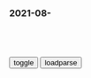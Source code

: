 ### 2021-08-　

```note
```

<table id="tbc" style="white-space:pre-wrap">
</table>
<button onclick="toggleb()">toggle</button>
<button onclick="loadparse()">loadparse</button>
<br>
<!-- 🌸<br>🍅-　-🍑<hr>🍀 --> <textarea rows="30" cols="100" style="display: none" id="tar">

情迷那四斤大豆，三根皮带
https://tieba.baidu.com/p/5093954444

我心中的一团火是不会熄的
https://www.sohu.com/a/236531401_660554

我劝你要脚踏实錈做人
http://5b0988e595225.cdn.sohucs.com/images/20180619/6b4b72f27d0a4fce92c7e3e17cf9a42f.jpeg

做人如果没梦，跟咸鱼有什么分别？
http://5b0988e595225.cdn.sohucs.com/images/20180619/4dc54de848a142bd8037f784467b5644.jpeg

我心中的一团火是不会熄的
http://5b0988e595225.cdn.sohucs.com/images/20180619/6afa56259fe84560b1188352c7531085.jpeg

为什么我苕爸不是李嘉c
http://5b0988e595225.cdn.sohucs.com/images/20180619/1bb581df5f164203a295063e9c969b9e.jpeg

为什么俄长得这么帅了但要獐头发？
http://5b0988e595225.cdn.sohucs.com/images/20180619/18bac16dc3a24a0dbe5de33221ead986.jpeg

你们俩长这么丑，就不掉头发。
http://5b0988e595225.cdn.sohucs.com/images/20180619/d565ee3e6f944901b97a23ccdc692b63.jpeg

金属也能长出毛？水银遇到铝，竟然这么好玩
https://www.bilibili.com/video/BV1op4y1v71b

新东方转型培训父母，父母再二次培训孩子！网友：培训厨师吧
https://baijiahao.baidu.com/s?id=1707853996746708195&wfr=spider&for=pc

动漫#新的白毛老婆太飒了吧
https://haokan.baidu.com/v?vid=4803589315655370133

我想我至少走了三步

动漫#男人的嘴，骗人的鬼
https://haokan.baidu.com/v?vid=4633981186169713313

深度学习算法
https://lupic.cdn.bcebos.com/20210629/3309094_14.jpg

小黄人在监狱当老大，实在是太豪横了！喜剧动画《神偷奶爸3
https://haokan.baidu.com/v?vid=17834879728136403640

索隆一个方向感无限接近于0的人 但起名天赋却直接爆表
https://www.bilibili.com/video/BV1Yv411K7rV

花样呼噜 你听过几种
https://www.douyin.com/video/6985119027383323943

https://p6-pc-sign.douyinpic.com/tos-cn-p-0015/866bf56420e34b66a779804d40fcde89_1626349766~tplv-dy-resize-origshort-autoq-75:330.jpeg?x-expires=1628766000&x-signature=MgDX5cnd5Y6mxvdRXdZvEmzthH8%3D&from=4257465056

没 有 那 种 世 俗 的 欲 望
https://www.bilibili.com/video/BV1DB4y1M7hd

消耗生命得到的只是苟延残喘，这些你一个神二代你理解不了。

你不会真的以为功德箱里那些钱能到我手里吧？

没有那种世俗的欲望。

敢 问 路 在 何 慌
https://www.bilibili.com/video/BV1f64y147oC

论 冤 种 的 养 成_哔哩哔哩_bilibili
https://www.bilibili.com/video/BV1Mb4y1C7qT

哪个旅游景点妹有我的分舵，哪个庙里没有我的手办。

他们拿恶搞动画当世界历史那么杠。

这样的一般都成心的，得显他们。

我们需要爱彼此，爱对方，爱所有人，要学会宽容。她这么对你你不要愤恨，要更加地用爱来感化她。给她花钱，给她买包，买化妆品。全款给她买房，把存款都放她那。这样她就有安全感了，能感受到你的爱。下次再做事之前，她就会考虑你的感受的。如果下次没有就下下次，下下下次，下下下下次，要坚持不懈。

2021/8/31下午3:44:40

业 务 指 导_哔哩哔哩_bilibili
https://www.bilibili.com/video/BV1Bi4y157Xn?from=search&seid=6532630259316206775

咱们敲诈是为乡亲们提供保障，适当收取一些保护费是合理的，这也是我们能延续至今的原因。

你得学会感恩学会回报。

我这就感恩的，满怀谢意的，充满感激的除去骗去。

2021/8/31下午3:54:09

摇 滚 玩 它 有 嘛 用_哔哩哔哩_bilibili
https://www.bilibili.com/video/BV1cU4y1H7bB?from=search&seid=6521573345891303268

你可能是晚上做什么邪梦记串行了。

2021/8/31下午4:38:56

稣 稣 也 留 不 住 他_哔哩哔哩_bilibili
https://www.bilibili.com/video/BV11o4y1k7a2

这世上是存在因果的，这些错误的起因如果没人管，那早晚会有一个契机让他们承担后果的。

看来承担后果的契机到了。

耶稣都留不住他，

2021/8/31下午4:48:02

来 自 须 弥 山 的 问 候_哔哩哔哩_bilibili
https://www.bilibili.com/video/BV1X5411K7Bt

昨天有个人让我保佑他坐公交有年轻人给让座，如果没人让他就骂人家八辈祖宗，如果我不保佑就骂我八辈祖宗，如果坐不舒服还得骂椅子八辈祖宗呢。

人们能活下来这本身就是一种修行啦。

你随便说点嘛，然后就总会有人站在伪善假道德的制高点上，顶着浪风抽也得骂你两句，没有任何的原有就是嘴欠。这种就是修行圆满的人，每年我都得带走一波。

这种圣人怎么能在马路上呢，他们都怕挨打。各种评论区里找找吧。

2021/8/31下午5:00:36

他说的每个字我都认识，但拼起来咋就读不懂呢
https://new.qq.com/rain/a/20210806A07IFY00

纯正美g味儿#：出了情况不要慌，想想能给谁栽赃
https://weibo.com/2656274875/Kt037xydg

</textarea> <!-- 🍀<br>🍑-　-🍅<hr>🌸 -->

```tip
```

<script src="https://cdn.jsdelivr.net/npm/jquery@3.5.1/dist/jquery.min.js"></script>

<link rel="stylesheet" href="https://cdn.jsdelivr.net/gh/fancyapps/fancybox@3.5.7/dist/jquery.fancybox.min.css" />
<script src="https://cdn.jsdelivr.net/gh/fancyapps/fancybox@3.5.7/dist/jquery.fancybox.min.js"></script>

<script type="text/javascript">

var __urlRegex = /(\b(https?|ftp|file):\/\/[-A-Z0-9+&@#\/%?=~_|!:,.;]*[-A-Z0-9+&@#\/%=~_|])/ig;
var __imgRegex = /\.(?:jpe?g|gif|png)$/i;

loadparse();

function parseURL($string){

    var exp = __urlRegex;
    return $string.replace(exp,function(match){
            __imgRegex.lastIndex=0;
            if(__imgRegex.test(match)){
                return '<a data-fancybox="gallery" href="' + match.replace("/p=700", "")
                 + '"><img src="' + match.replace("/p=700", "/p=160x200")+'" width="64"></a>';
            }
            else{
                return '<a href="' + match + '" target="_blank">' + match + '</a>';
            }
        }
    );
}

function loadparse() {
  tbc.innerHTML = parseURL(tar.value);
}

function toggleb() {
  var x = document.getElementById("tar");
  if (x.style.display === "none") {
    x.style.display = "";
  } else {
    x.style.display = "none";
  }
}

</script>

